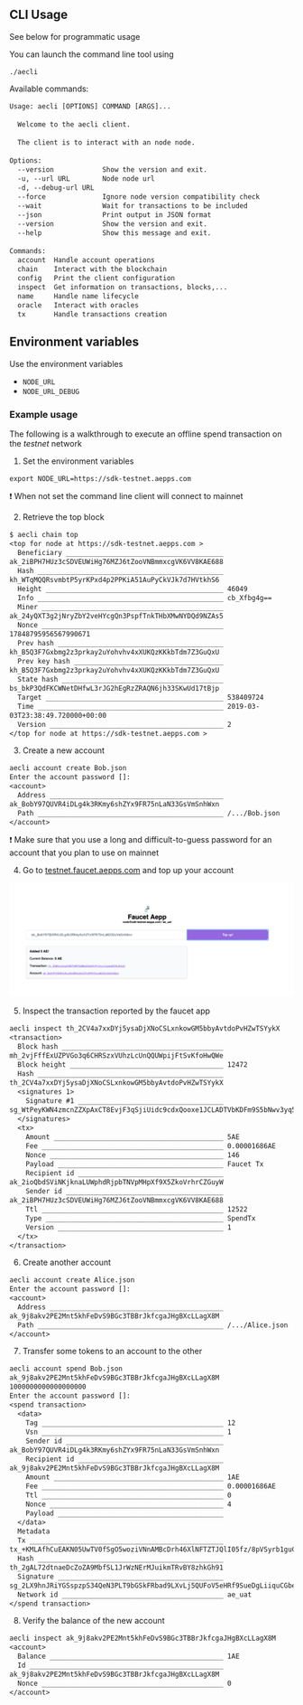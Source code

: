 

## CLI Usage

See below for programmatic usage

You can launch the command line tool using

```
./aecli
```

Available commands:

```
Usage: aecli [OPTIONS] COMMAND [ARGS]...

  Welcome to the aecli client.

  The client is to interact with an node node.

Options:
  --version            Show the version and exit.
  -u, --url URL        Node node url
  -d, --debug-url URL
  --force              Ignore node version compatibility check
  --wait               Wait for transactions to be included
  --json               Print output in JSON format
  --version            Show the version and exit.
  --help               Show this message and exit.

Commands:
  account  Handle account operations
  chain    Interact with the blockchain
  config   Print the client configuration
  inspect  Get information on transactions, blocks,...
  name     Handle name lifecycle
  oracle   Interact with oracles
  tx       Handle transactions creation
```

## Environment variables

Use the environment variables

- `NODE_URL`
- `NODE_URL_DEBUG`

### Example usage

The following is a walkthrough to execute an offline spend transaction on the *testnet* network

1. Set the environment variables

```
export NODE_URL=https://sdk-testnet.aepps.com
```

❗ When not set the command line client will connect to mainnet

2. Retrieve the top block

```
$ aecli chain top
<top for node at https://sdk-testnet.aepps.com >
  Beneficiary _______________________________________ ak_2iBPH7HUz3cSDVEUWiHg76MZJ6tZooVNBmmxcgVK6VV8KAE688
  Hash ______________________________________________ kh_WTqMQQRsvmbtP5yrKPxd4p2PPKiA51AuPyCkVJk7d7HVtkhS6
  Height ____________________________________________ 46049
  Info ______________________________________________ cb_Xfbg4g==
  Miner _____________________________________________ ak_24yQXT3g2jNryZbY2veHYcgQn3PspfTnkTHbXMwNYDQd9NZAs5
  Nonce _____________________________________________ 17848795956567990671
  Prev hash _________________________________________ kh_B5Q3F7Gxbmg2z3prkay2uYohvhv4xXUKQzKKkbTdm7Z3GuQxU
  Prev key hash _____________________________________ kh_B5Q3F7Gxbmg2z3prkay2uYohvhv4xXUKQzKKkbTdm7Z3GuQxU
  State hash ________________________________________ bs_bkP3QdFKCWNetDHfwL3rJG2hEgRzZRAQN6jh33SKwUd17tBjp
  Target ____________________________________________ 538409724
  Time ______________________________________________ 2019-03-03T23:38:49.720000+00:00
  Version ___________________________________________ 2
</top for node at https://sdk-testnet.aepps.com >
```

3. Create a new account

```
aecli account create Bob.json
Enter the account password []:
<account>
  Address ___________________________________________ ak_BobY97QUVR4iDLg4k3RKmy6shZYx9FR75nLaN33GsVmSnhWxn
  Path ______________________________________________ /.../Bob.json
</account>

```

❗ Make sure that you use a long and difficult-to-guess password for an account that you plan to use on mainnet

4. Go to [testnet.faucet.aepps.com](https://testnet.faucet.aepps.com) and top up your account

![](docs/assets/images/faucet.png)

5. Inspect the transaction reported by the faucet app

```
aecli inspect th_2CV4a7xxDYj5ysaDjXNoCSLxnkowGM5bbyAvtdoPvHZwTSYykX
<transaction>
  Block hash ________________________________________ mh_2vjFffExUZPVGo3q6CHRSzxVUhzLcUnQQUWpijFtSvKfoHwQWe
  Block height ______________________________________ 12472
  Hash ______________________________________________ th_2CV4a7xxDYj5ysaDjXNoCSLxnkowGM5bbyAvtdoPvHZwTSYykX
  <signatures 1>
    Signature #1 ____________________________________ sg_WtPeyKWN4zmcnZZXpAxCT8EvjF3qSjiUidc9cdxQooxe1JCLADTVbKDFm9S5bNwv3yq57PQKTG4XuUP4eTzD5jymPHpNu
  </signatures>
  <tx>
    Amount __________________________________________ 5AE
    Fee _____________________________________________ 0.00001686AE
    Nonce ___________________________________________ 146
    Payload _________________________________________ Faucet Tx
    Recipient id ____________________________________ ak_2ioQbdSViNKjknaLUWphdRjpbTNVpMHpXf9X5ZkoVrhrCZGuyW
    Sender id _______________________________________ ak_2iBPH7HUz3cSDVEUWiHg76MZJ6tZooVNBmmxcgVK6VV8KAE688
    Ttl _____________________________________________ 12522
    Type ____________________________________________ SpendTx
    Version _________________________________________ 1
  </tx>
</transaction>
```

6. Create another account

```
aecli account create Alice.json
Enter the account password []:
<account>
  Address ___________________________________________ ak_9j8akv2PE2Mnt5khFeDvS9BGc3TBBrJkfcgaJHgBXcLLagX8M
  Path ______________________________________________ /.../Alice.json
</account>
```


7. Transfer some tokens to an account to the other

```
aecli account spend Bob.json ak_9j8akv2PE2Mnt5khFeDvS9BGc3TBBrJkfcgaJHgBXcLLagX8M 1000000000000000000
Enter the account password []:
<spend transaction>
  <data>
    Tag _____________________________________________ 12
    Vsn _____________________________________________ 1
    Sender id _______________________________________ ak_BobY97QUVR4iDLg4k3RKmy6shZYx9FR75nLaN33GsVmSnhWxn
    Recipient id ____________________________________ ak_9j8akv2PE2Mnt5khFeDvS9BGc3TBBrJkfcgaJHgBXcLLagX8M
    Amount __________________________________________ 1AE
    Fee _____________________________________________ 0.00001686AE
    Ttl _____________________________________________ 0
    Nonce ___________________________________________ 4
    Payload _________________________________________
  </data>
  Metadata
  Tx ________________________________________________ tx_+KMLAfhCuEAKN05UwTV0fSgO5woziVNnAMBcDrh46XlNFTZTJQlI05fz/8pVSyrb1guCLcw8n7++O887k/JEu6/XHcCSHOMMuFv4WQwBoQEYh8aMDs7saMDBvys+lbKds3Omnzm4crYNbs9xGolBm6EBE9B4l/BeyxMO//3ANxwyT+ZHL52j9nAZosRe/YFuK4eIDeC2s6dkAACGD1WGT5gAAASAN24JGA==
  Hash ______________________________________________ th_2gAL72dtnaeDcZoZA9MbfSL1JrWzNErMJuikmTRvBY8zhkGh91
  Signature _________________________________________ sg_2LX9hnJRiYGSspzpS34QeN3PLT9bGSkFRbad9LXvLj5QUFoV5eHRf9SueDgLiiquCGbeFEBPBe7xMJidf8NMSuF16dngr
  Network id ________________________________________ ae_uat
</spend transaction>
```

8. Verify the balance of the new account
```
aecli inspect ak_9j8akv2PE2Mnt5khFeDvS9BGc3TBBrJkfcgaJHgBXcLLagX8M
<account>
  Balance ___________________________________________ 1AE
  Id ________________________________________________ ak_9j8akv2PE2Mnt5khFeDvS9BGc3TBBrJkfcgaJHgBXcLLagX8M
  Nonce _____________________________________________ 0
</account>
```




